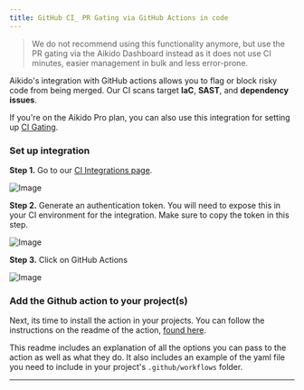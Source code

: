 ```yaml
---
title: GitHub CI_ PR Gating via GitHub Actions in code
---
```



> We do not recommend using this functionality anymore, but use the PR gating via the Aikido Dashboard instead as it does not use CI minutes, easier management in bulk and less error-prone.

Aikido's integration with GitHub actions allows you to flag or block risky code from being merged. Our CI scans target **IaC**, **SAST**, and **dependency issues**.

If you're on the Aikido Pro plan, you can also use this integration for setting up [CI Gating](https://help.aikido.dev/en/articles/7945775-setting-up-feature-branch-scanning).

### Set up integration

**Step 1.** Go to our [CI Integrations page](https://app.aikido.dev/settings/integrations/continuous-integration).

![Image](https://ucarecdn.com/57916740-54b9-41de-9f37-134250ceccd7/)

**Step 2.** Generate an authentication token. You will need to expose this in your CI environment for the integration. Make sure to copy the token in this step.

![Image](https://ucarecdn.com/a4860c4c-56c5-48c8-9953-a954060a0d0c/)

**Step 3.** Click on GitHub Actions

![Image](https://ucarecdn.com/a4797078-38f0-4c70-a018-a0a4b5b45bad/)

### Add the Github action to your project(s)

Next, its time to install the action in your projects. You can follow the instructions on the readme of the action, [found here](https://github.com/marketplace/actions/aikido-security-github-action).

This readme includes an explanation of all the options you can pass to the action as well as what they do. It also includes an example of the yaml file you need to include in your project's `.github/workflows` folder.

---